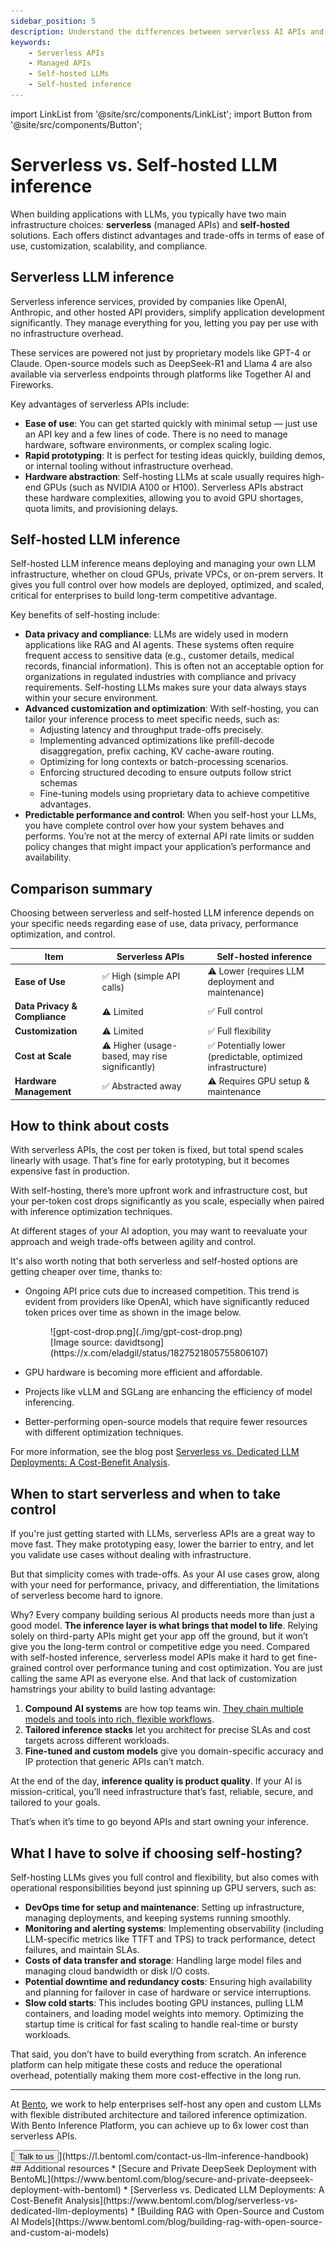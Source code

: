 ```yaml
---
sidebar_position: 5
description: Understand the differences between serverless AI APIs and self-hosted deployments.
keywords:
    - Serverless APIs
    - Managed APIs
    - Self-hosted LLMs
    - Self-hosted inference
---
```


import LinkList from '@site/src/components/LinkList';
import Button from '@site/src/components/Button';

# Serverless vs. Self-hosted LLM inference

When building applications with LLMs, you typically have two main infrastructure choices: **serverless** (managed APIs) and **self-hosted** solutions. Each offers distinct advantages and trade-offs in terms of ease of use, customization, scalability, and compliance.

## Serverless LLM inference

Serverless inference services, provided by companies like OpenAI, Anthropic, and other hosted API providers, simplify application development significantly. They manage everything for you, letting you pay per use with no infrastructure overhead.

These services are powered not just by proprietary models like GPT-4 or Claude. Open-source models such as DeepSeek-R1 and Llama 4 are also available via serverless endpoints through platforms like Together AI and Fireworks.

Key advantages of serverless APIs include:

- **Ease of use**: You can get started quickly with minimal setup — just use an API key and a few lines of code. There is no need to manage hardware, software environments, or complex scaling logic.
- **Rapid prototyping**: It is perfect for testing ideas quickly, building demos, or internal tooling without infrastructure overhead.
- **Hardware abstraction**: Self-hosting LLMs at scale usually requires high-end GPUs (such as NVIDIA A100 or H100). Serverless APIs abstract these hardware complexities, allowing you to avoid GPU shortages, quota limits, and provisioning delays.

## Self-hosted LLM inference

Self-hosted LLM inference means deploying and managing your own LLM infrastructure, whether on cloud GPUs, private VPCs, or on-prem servers. It gives you full control over how models are deployed, optimized, and scaled, critical for enterprises to build long-term competitive advantage.

Key benefits of self-hosting include:

- **Data privacy and compliance**: LLMs are widely used in modern applications like RAG and AI agents. These systems often require frequent access to sensitive data (e.g., customer details, medical records, financial information). This is often not an acceptable option for organizations in regulated industries with compliance and privacy requirements. Self-hosting LLMs makes sure your data always stays within your secure environment.
- **Advanced customization and optimization**: With self-hosting, you can tailor your inference process to meet specific needs, such as:
    - Adjusting latency and throughput trade-offs precisely.
    - Implementing advanced optimizations like prefill-decode disaggregation, prefix caching, KV cache-aware routing.
    - Optimizing for long contexts or batch-processing scenarios.
    - Enforcing structured decoding to ensure outputs follow strict schemas
    - Fine-tuning models using proprietary data to achieve competitive advantages.
- **Predictable performance and control**: When you self-host your LLMs, you have complete control over how your system behaves and performs. You’re not at the mercy of external API rate limits or sudden policy changes that might impact your application’s performance and availability.

## Comparison summary

Choosing between serverless and self-hosted LLM inference depends on your specific needs regarding ease of use, data privacy, performance optimization, and control.

| Item | Serverless APIs | Self-hosted inference |
| --- | --- | --- |
| **Ease of Use** | ✅ High (simple API calls) | ⚠️ Lower (requires LLM deployment and maintenance) |
| **Data Privacy & Compliance** | ⚠️ Limited | ✅ Full control |
| **Customization** | ⚠️ Limited | ✅ Full flexibility |
| **Cost at Scale** | ⚠️ Higher (usage-based, may rise significantly) | ✅ Potentially lower (predictable, optimized infrastructure) |
| **Hardware Management** | ✅ Abstracted away | ⚠️ Requires GPU setup & maintenance |

## How to think about costs

With serverless APIs, the cost per token is fixed, but total spend scales linearly with usage. That’s fine for early prototyping, but it becomes expensive fast in production.

With self-hosting, there’s more upfront work and infrastructure cost, but your per-token cost drops significantly as you scale, especially when paired with inference optimization techniques.

At different stages of your AI adoption, you may want to reevaluate your approach and weigh trade-offs between agility and control.

It's also worth noting that both serverless and self-hosted options are getting cheaper over time, thanks to:

- Ongoing API price cuts due to increased competition. This trend is evident from providers like OpenAI, which have significantly reduced token prices over time as shown in the image below.

  <figure>
    ![gpt-cost-drop.png](./img/gpt-cost-drop.png)
    <figcaption>[Image source: davidtsong](https://x.com/eladgil/status/1827521805755806107)</figcaption>
  </figure>
    
- GPU hardware is becoming more efficient and affordable.
- Projects like vLLM and SGLang are enhancing the efficiency of model inferencing.
- Better-performing open-source models that require fewer resources with different optimization techniques.

For more information, see the blog post [Serverless vs. Dedicated LLM Deployments: A Cost-Benefit Analysis](https://www.bentoml.com/blog/serverless-vs-dedicated-llm-deployments?_gl=1*1tk0ptt*_gcl_au*MTkzNzg1NDgwMy4xNzQ1MzMwNTc4).

## When to start serverless and when to take control

If you're just getting started with LLMs, serverless APIs are a great way to move fast. They make prototyping easy, lower the barrier to entry, and let you validate use cases without dealing with infrastructure.

But that simplicity comes with trade-offs. As your AI use cases grow, along with your need for performance, privacy, and differentiation, the limitations of serverless become hard to ignore.

Why? Every company building serious AI products needs more than just a good model. **The inference layer is what brings that model to life**. Relying solely on third-party APIs might get your app off the ground, but it won’t give you the long-term control or competitive edge you need. Compared with self-hosted inference, serverless model APIs make it hard to get fine-grained control over performance tuning and cost optimization. You are just calling the same API as everyone else. And that lack of customization hamstrings your ability to build lasting advantage:

1. **Compound AI systems** are how top teams win. [They chain multiple models and tools into rich, flexible workflows](https://www.bentoml.com/blog/a-guide-to-compound-ai-systems).
2. **Tailored inference stacks** let you architect for precise SLAs and cost targets across different workloads.
3. **Fine-tuned and custom models** give you domain-specific accuracy and IP protection that generic APIs can’t match.

At the end of the day, **inference quality is product quality**. If your AI is mission-critical, you’ll need infrastructure that’s fast, reliable, secure, and tailored to your goals.

That’s when it’s time to go beyond APIs and start owning your inference.

## What I have to solve if choosing self-hosting?

Self-hosting LLMs gives you full control and flexibility, but also comes with operational responsibilities beyond just spinning up GPU servers, such as:

- **DevOps time for setup and maintenance**: Setting up infrastructure, managing deployments, and keeping systems running smoothly.
- **Monitoring and alerting systems**: Implementing observability (including LLM-specific metrics like TTFT and TPS) to track performance, detect failures, and maintain SLAs.
- **Costs of data transfer and storage**: Handling large model files and managing cloud bandwidth or disk I/O costs.
- **Potential downtime and redundancy costs**: Ensuring high availability and planning for failover in case of hardware or service interruptions.
- **Slow cold starts**: This includes booting GPU instances, pulling LLM containers, and loading model weights into memory. Optimizing the startup time is critical for fast scaling to handle real-time or bursty workloads.

That said, you don’t have to build everything from scratch. An inference platform can help mitigate these costs and reduce the operational overhead, potentially making them more cost-effective in the long run.

---

At [Bento](https://www.bentoml.com/), we work to help enterprises self-host any open and custom LLMs with flexible distributed architecture and tailored inference optimization. With Bento Inference Platform, you can achieve up to 6x lower cost than serverless APIs.

<div style={{ margin: '3rem 0' }}>
[<Button>Talk to us</Button>](https://l.bentoml.com/contact-us-llm-inference-handbook)
</div>

<LinkList>
  ## Additional resources
  * [Secure and Private DeepSeek Deployment with BentoML](https://www.bentoml.com/blog/secure-and-private-deepseek-deployment-with-bentoml)
  * [Serverless vs. Dedicated LLM Deployments: A Cost-Benefit Analysis](https://www.bentoml.com/blog/serverless-vs-dedicated-llm-deployments)
  * [Building RAG with Open-Source and Custom AI Models](https://www.bentoml.com/blog/building-rag-with-open-source-and-custom-ai-models)
</LinkList>
